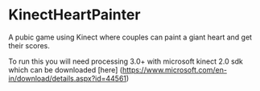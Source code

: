 # KinectHeartPainter
A pubic game using Kinect where couples can paint a giant heart and get their scores. 

To run this you will need processing 3.0+ with microsoft kinect 2.0 sdk which can be downloaded [here] (https://www.microsoft.com/en-in/download/details.aspx?id=44561)

